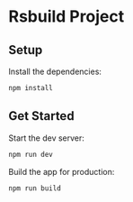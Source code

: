 # Rsbuild Project

## Setup

Install the dependencies:

```bash
npm install
```

## Get Started

Start the dev server:

```bash
npm run dev
```

Build the app for production:

```bash
npm run build
```